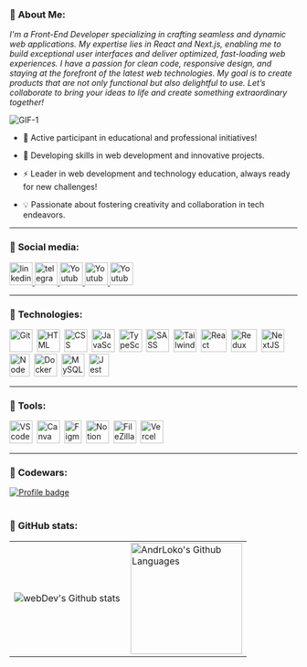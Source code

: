 ### :closed_book: **About Me:**

 *I'm a Front-End Developer specializing in crafting seamless and dynamic web applications. My expertise lies in React and Next.js, enabling me to build exceptional user interfaces and deliver optimized, fast-loading web experiences. I have a passion for clean code, responsive design, and staying at the forefront of the latest web technologies. My goal is to create products that are not only functional but also delightful to use. Let’s collaborate to bring your ideas to life and create something extraordinary together!*

![GIF-1](https://raw.githubusercontent.com/FilimonovAlexey/FilimonovAlexey/50be29f8a24667802c3fa5393c879a2db3caf641/assets/github-snake.svg)

<p align="center">

- 🚀 Active participant in educational and professional initiatives!
  
- 🌿 Developing skills in web development and innovative projects.
  
- ⚡ Leader in web development and technology education, always ready for new challenges!
  
- 💡 Passionate about fostering creativity and collaboration in tech endeavors.

---

### 📘 **Social media:**

  <div id="badges">
    <a href="https://www.linkedin.com/in/andrew-lokotosh/" target="_blank">
      <img src="https://cdn-icons-png.flaticon.com/512/2504/2504799.png" width="40" height="40" alt="linkedin" />
    </a>
    <a href="https://t.me/andrewmatix" target="_blank">
      <img src="https://cdn-icons-png.flaticon.com/512/2111/2111646.png" width="40" height="40" alt="telegram group" />
    </a>
    <a href="https://www.instagram.com/matixandrew/" target="_blank">
      <img src="https://cdn-icons-png.flaticon.com/128/3955/3955024.png" width="40" height="40" alt="Youtube"/>
    </a>
    <a href="https://x.com/1mMatix" target="_blank">
      <img src="https://i.ibb.co/tw1TF4P8/X.png" width="40" height="40" alt="Youtube"/>
    </a>
    <a href="https://ru.pinterest.com/1mMatix" target="_blank">
      <img src="https://cdn-icons-png.flaticon.com/128/1377/1377257.png" width="40" height="40" alt="Youtube"/>
    </a>

  </div>

---

### 📗 **Technologies:**

<div>
  <img src="https://git-scm.com/images/logos/downloads/Git-Icon-1788C.png" title="Git" alt="Git" width="40" height="40"/>&nbsp
  <img src="https://cdn-icons-png.flaticon.com/128/1051/1051277.png" title="HTML" alt="HTML" width="40" height="40"/>&nbsp
  <img src="https://cdn-icons-png.flaticon.com/128/732/732190.png" title="CSS" alt="CSS" width="40" height="40"/>&nbsp
  <img src="https://cdn-icons-png.flaticon.com/128/5968/5968292.png" title="JavaScript" alt="JavaScript" width="40" height="40"/>&nbsp
  <img src="https://cdn-icons-png.flaticon.com/512/5968/5968381.png" title="TypeScript" alt="TypeScript" width="40" height="40"/>&nbsp
  <img src="https://sass-lang.com/assets/img/styleguide/seal-color.png" title="SASS" alt="SASS" width="40" height="40"/>&nbsp
  <img src="https://adware-technologies.s3.amazonaws.com/uploads/technology/thumbnail/31/tailwind.png" title="Tailwind" alt="Tailwind" width="40" height="40"/>&nbsp
  <img src="https://upload.wikimedia.org/wikipedia/commons/thumb/a/a7/React-icon.svg/2300px-React-icon.svg.png" title="React" alt="React" width="45" height="40"/>&nbsp
  <img src="https://raw.githubusercontent.com/reduxjs/redux/master/logo/logo.png" title="Redux" alt="Redux" width="45" height="40"/>&nbsp
  <img src="https://cdn.sanity.io/images/34ent8ly/production/436c0b088c5629d69b965fab38989e03c48222da-824x824.png" title="NextJS" alt="NextJS" width="40" height="40"/>&nbsp
  <img src="https://static-00.iconduck.com/assets.00/node-js-icon-1817x2048-g8tzf91e.png" title="NodeJs" alt="NodeJS" width="35" height="40"/>&nbsp
  <img src="https://cdn4.iconfinder.com/data/icons/logos-and-brands/512/97_Docker_logo_logos-512.png" title="Docker" alt="Docker" width="40" height="40"/>&nbsp
  <img src="https://www.cdnlogo.com/logos/m/78/mysql.svg" title="MySQL" alt="MySQL" width="40" height="40"/>&nbsp
  <img src="https://cdn.freebiesupply.com/logos/large/2x/jest-logo-png-transparent.png" title="Jest" alt="Jest" width="35" height="40"/>&nbsp
</div>

---

### 📙 **Tools:**

  <img src="https://images-eds-ssl.xboxlive.com/image?url=4rt9.lXDC4H_93laV1_eHM0OYfiFeMI2p9MWie0CvL99U4GA1gf6_kayTt_kBblFwHwo8BW8JXlqfnYxKPmmBRXp912Lw.0Yxg2DfVOh1gnKXRQeKb8m8DA2Jkx6Xwk0yYA23Ude.JrHx3QjJv9hvUNKZhFYJFJP2QtF6zREDZk-&format=source" title="VS code" alt="VS code" width="40" height="40"/>&nbsp;
  <img src="https://uxwing.com/wp-content/themes/uxwing/download/brands-and-social-media/canva-icon.png" title="Canva" alt="Canva" width="40" height="40"/>&nbsp;
  <img src="https://upload.wikimedia.org/wikipedia/commons/thumb/3/33/Figma-logo.svg/1667px-Figma-logo.svg.png" title="Figma" alt="Figma" width="30" height="40"/>&nbsp;
  <img src="https://static-00.iconduck.com/assets.00/notion-icon-2048x2048-bi8b4fm1.png" title="Notion" alt="Notion" width="40" height="40"/>&nbsp;
  <img src="https://upload.wikimedia.org/wikipedia/commons/thumb/0/01/FileZilla_logo.svg/380px-FileZilla_logo.svg.png?20170527113000" title="FileZilla" alt="FileZilla" width="40" height="40"/>&nbsp;
  <img src="https://i.ibb.co/9krQPzmG/vercel.png" title="Vercel" alt="Vercel" width="40" height="40"/>&nbsp;
</div>

---

### :ledger: **Codewars:**

[![Profile badge](https://www.codewars.com/users/AndrLoko/badges/large)](https://www.codewars.com/users/AndrLoko)
<br /><br />

### 📓 **GitHub stats:**

<table>
  <tr>
    <td>
      <img align="left" src="https://github-readme-stats.vercel.app/api?username=AndrLoko&show_icons=true&theme=dark#gh-dark-mode-only)](https://github.com/AndrLoko/github-readme-stats#gh-dark-mode-only" alt="webDev's Github stats" />
    </td>
    <td>
      <img style="float: right;" height="195" alt="AndrLoko's Github Languages" src="https://github-readme-stats.vercel.app/api/top-langs/?username=AndrLoko&layout=compact&theme=dark" />
    </td>
  </tr>
</table>
